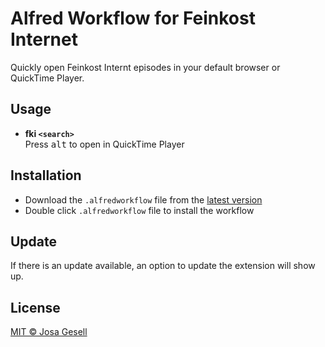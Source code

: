 # Alfred Workflow for Feinkost Internet

Quickly open Feinkost Internt episodes in your default browser or QuickTime
Player.

## Usage

- **fki `<search>`**  
  Press <kbd>alt</kbd> to open in QuickTime Player

## Installation

- Download the `.alfredworkflow` file from the [latest version](https://github.com/josa42/alfred-feinkost-internet/releases/download/1.0.0/feinkost-internet-1.0.0.alfredworkflow)
- Double click `.alfredworkflow` file to install the workflow

## Update

If there is an update available, an option to update the extension will show up.

## License

[MIT © Josa Gesell](LICENSE)
